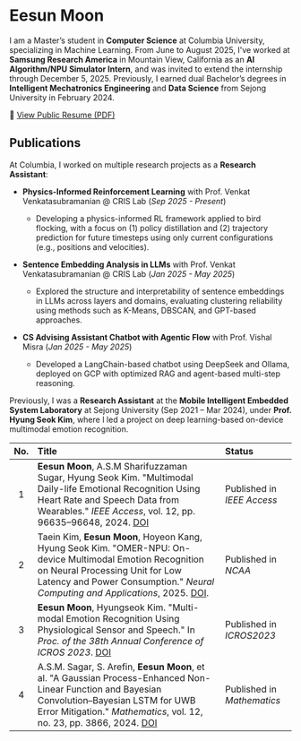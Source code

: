 # Eesun Moon
I am a Master’s student in **Computer Science** at Columbia University, specializing in Machine Learning. From June to August 2025, I've worked at **Samsung Research America** in Mountain View, California as an **AI Algorithm/NPU Simulator Intern**, and was invited to extend the internship through December 5, 2025. Previously, I earned dual Bachelor’s degrees in **Intelligent Mechatronics Engineering** and **Data Science** from Sejong University in February 2024.

📄 [View Public Resume (PDF)](https://github.com/EesunMoon/EesunMoon/blob/main/Resume_Eesun%20Moon_github.pdf)

## Publications
At Columbia, I worked on multiple research projects as a **Research Assistant**:

- **Physics-Informed Reinforcement Learning** with Prof. Venkat Venkatasubramanian @ CRIS Lab (*Sep 2025 - Present*)
  - Developing a physics-informed RL framework applied to bird flocking, with a focus on (1) policy distillation and (2) trajectory prediction for future timesteps using only current configurations (e.g., positions and velocities).
  
- **Sentence Embedding Analysis in LLMs** with Prof. Venkat Venkatasubramanian @ CRIS Lab (*Jan 2025 - May 2025*)
  - Explored the structure and interpretability of sentence embeddings in LLMs across layers and domains, evaluating clustering reliability using methods such as K-Means, DBSCAN, and GPT-based approaches.

- **CS Advising Assistant Chatbot with Agentic Flow** with Prof. Vishal Misra (*Jan 2025 - May 2025*)
  - Developed a LangChain-based chatbot using DeepSeek and Ollama, deployed on GCP with optimized RAG and agent-based multi-step reasoning.

Previously, I was a **Research Assistant** at the **Mobile Intelligent Embedded System Laboratory** at Sejong University (Sep 2021 – Mar 2024), under **Prof. Hyung Seok Kim**, where I led a project on deep learning-based on-device multimodal emotion recognition.

| No. | Title | Status |
|:--:|:------|:-------|
| 1 | **Eesun Moon**, A.S.M Sharifuzzaman Sugar, Hyung Seok Kim. "Multimodal Daily-life Emotional Recognition Using Heart Rate and Speech Data from Wearables." *IEEE Access*, vol. 12, pp. 96635–96648, 2024. [DOI](https://doi.org/10.1109/ACCESS.2024.3427111) | Published in *IEEE Access* |
| 2 | Taein Kim, **Eesun Moon**, Hoyeon Kang, Hyung Seok Kim. "OMER-NPU: On-device Multimodal Emotion Recognition on Neural Processing Unit for Low Latency and Power Consumption." *Neural Computing and Applications*, 2025. [DOI](https://link.springer.com/article/10.1007/s00521-025-11368-2?utm_source=rct_congratemailt&utm_medium=email&utm_campaign=nonoa_20250603&utm_content=10.1007/s00521-025-11368-2). | Published in *NCAA* |
| 3 | **Eesun Moon**, Hyungseok Kim. "Multi-modal Emotion Recognition Using Physiological Sensor and Speech." In *Proc. of the 38th Annual Conference of ICROS 2023*. [DOI](https://www.dbpia.co.kr/journal/articleDetail?nodeId=NODE11480498#a) | Published in *ICROS2023* |
| 4 | A.S.M. Sagar, S. Arefin, **Eesun Moon**, et al. "A Gaussian Process-Enhanced Non-Linear Function and Bayesian Convolution–Bayesian LSTM for UWB Error Mitigation." *Mathematics*, vol. 12, no. 23, pp. 3866, 2024. [DOI](https://doi.org/10.3390/math12233866) | Published in *Mathematics* |

<!---
MoonEeSun/MoonEeSun is a ✨ special ✨ repository because its `README.md` (this file) appears on your GitHub profile.
You can click the Preview link to take a look at your changes.
--->
